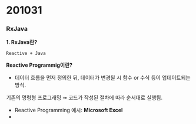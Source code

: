 # 201031
### RxJava

**1. RxJava란?**

    Reactive + Java

**Reactive Programmig이란?**
- 데이터 흐름을 먼저 정의한 뒤, 데이터가 변경될 시 함수 or 수식 등이 업데이트되는 방식.

기존의 명령형 프로그래밍 ➞ 코드가 작성된 절차에 따라 순서대로 실행됨.

- Reactive Programming 예시: **Microsoft Excel**
- 
